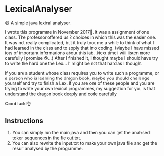 # LexicalAnalyser
:yum: A simple java lexical analyser.

I wrote this programme in November 2017:whale:. It was a assignment of one class. The professor offered us 2 choices in which this was the easier one. It was not really complicated, but it truly took me a while to think of what I had learned in the class and to apply that into coding. (Maybe I have missed lots of important informations about this lab...Next time I will listen more carefully I promise :dizzy_face:...) After I finished it, I thought maybe I should have try to write the hard one the Lex... It might be not that hard as I thought. 

If you are a student whose class requires you to write such a programme, or a person who is learning the dragon book, maybe you should challenge yourself and try to finish a Lex. If you are one of these people and you are trying to write your own lexical programmes, my suggestion for you is that understand the dragon book deeply and code carefully. 

Good luck!:ok_hand:
## Instructions
1. You can simply run the main.java and then you can get the analysed token sequences in the fie out.txt.
2. You can also rewrite the input.txt to make your own java file and get the result analysed by the programme.



